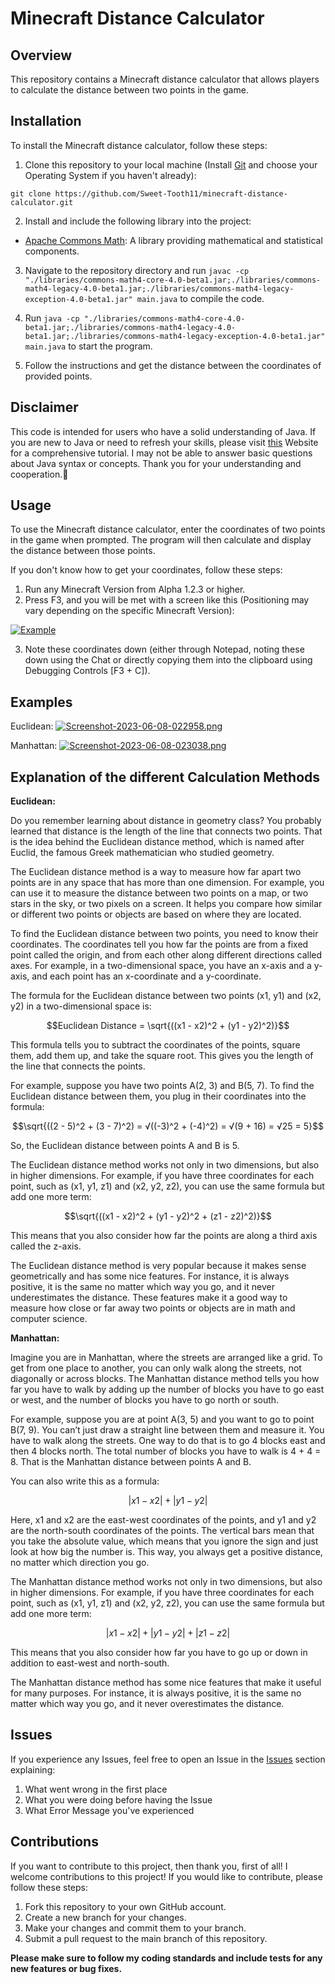 # Minecraft Distance Calculator

## Overview
This repository contains a Minecraft distance calculator that allows players to calculate the distance between two points in the game.

## Installation
To install the Minecraft distance calculator, follow these steps:
1. Clone this repository to your local machine (Install [Git](https://git-scm.com/downloads) and choose your Operating System if you haven't already):
```shell
git clone https://github.com/Sweet-Tooth11/minecraft-distance-calculator.git
```

2. Install and include the following library into the project:
- [Apache Commons Math](https://commons.apache.org/proper/commons-math/download_math.cgi): A library providing mathematical and statistical components.

3. Navigate to the repository directory and run `javac -cp "./libraries/commons-math4-core-4.0-beta1.jar;./libraries/commons-math4-legacy-4.0-beta1.jar;./libraries/commons-math4-legacy-exception-4.0-beta1.jar" main.java` to compile the code.

4. Run `java -cp "./libraries/commons-math4-core-4.0-beta1.jar;./libraries/commons-math4-legacy-4.0-beta1.jar;./libraries/commons-math4-legacy-exception-4.0-beta1.jar" main.java` to start the program.

5. Follow the instructions and get the distance between the coordinates of provided points.

## Disclaimer

This code is intended for users who have a solid understanding of Java. If you are new to Java or need to refresh your skills, please visit [this](https://www.w3schools.com/java/java_intro.asp) Website for a comprehensive tutorial. I may not be able to answer basic questions about Java syntax or concepts. Thank you for your understanding and cooperation.🙏

## Usage

To use the Minecraft distance calculator, enter the coordinates of two points in the game when prompted. The program will then calculate and display the distance between those points.

If you don't know how to get your coordinates, follow these steps:
1. Run any Minecraft Version from Alpha 1.2.3 or higher.
2. Press F3, and you will be met with a screen like this (Positioning may vary depending on the specific Minecraft Version):

[![Example](https://i.postimg.cc/gcf8zpxF/2023-06-03-04-27-22.png)](https://postimg.cc/w3Q72S50)

3. Note these coordinates down (either through Notepad, noting these down using the Chat or directly copying them into the clipboard using Debugging Controls [F3 + C]).

## Examples
Euclidean:
[![Screenshot-2023-06-08-022958.png](https://i.postimg.cc/157h46JB/Screenshot-2023-06-08-022958.png)](https://postimg.cc/rK4YPd6R)

Manhattan:
[![Screenshot-2023-06-08-023038.png](https://i.postimg.cc/RVZxMGQq/Screenshot-2023-06-08-023038.png)](https://postimg.cc/jCmFcH1r)

## Explanation of the different Calculation Methods

**Euclidean:**

Do you remember learning about distance in geometry class? You probably learned that distance is the length of the line that connects two points. That is the idea behind the Euclidean distance method, which is named after Euclid, the famous Greek mathematician who studied geometry.

The Euclidean distance method is a way to measure how far apart two points are in any space that has more than one dimension. For example, you can use it to measure the distance between two points on a map, or two stars in the sky, or two pixels on a screen. It helps you compare how similar or different two points or objects are based on where they are located.

To find the Euclidean distance between two points, you need to know their coordinates. The coordinates tell you how far the points are from a fixed point called the origin, and from each other along different directions called axes. For example, in a two-dimensional space, you have an x-axis and a y-axis, and each point has an x-coordinate and a y-coordinate.

The formula for the Euclidean distance between two points (x1, y1) and (x2, y2) in a two-dimensional space is:

$$Euclidean Distance = \sqrt{((x1 - x2)^2 + (y1 - y2)^2)}$$

This formula tells you to subtract the coordinates of the points, square them, add them up, and take the square root. This gives you the length of the line that connects the points.

For example, suppose you have two points A(2, 3) and B(5, 7). To find the Euclidean distance between them, you plug in their coordinates into the formula:

$$\sqrt{((2 - 5)^2 + (3 - 7)^2) = √((-3)^2 + (-4)^2) = √(9 + 16) = √25 = 5}$$

So, the Euclidean distance between points A and B is 5.

The Euclidean distance method works not only in two dimensions, but also in higher dimensions. For example, if you have three coordinates for each point, such as (x1, y1, z1) and (x2, y2, z2), you can use the same formula but add one more term:

$$\sqrt{((x1 - x2)^2 + (y1 - y2)^2 + (z1 - z2)^2)}$$

This means that you also consider how far the points are along a third axis called the z-axis.

The Euclidean distance method is very popular because it makes sense geometrically and has some nice features. For instance, it is always positive, it is the same no matter which way you go, and it never underestimates the distance. These features make it a good way to measure how close or far away two points or objects are in math and computer science.

**Manhattan:**

Imagine you are in Manhattan, where the streets are arranged like a grid. To get from one place to another, you can only walk along the streets, not diagonally or across blocks. The Manhattan distance method tells you how far you have to walk by adding up the number of blocks you have to go east or west, and the number of blocks you have to go north or south.

For example, suppose you are at point A(3, 5) and you want to go to point B(7, 9). You can’t just draw a straight line between them and measure it. You have to walk along the streets. One way to do that is to go 4 blocks east and then 4 blocks north. The total number of blocks you have to walk is 4 + 4 = 8. That is the Manhattan distance between points A and B.

You can also write this as a formula:

$$|x1 - x2| + |y1 - y2|$$

Here, x1 and x2 are the east-west coordinates of the points, and y1 and y2 are the north-south coordinates of the points. The vertical bars mean that you take the absolute value, which means that you ignore the sign and just look at how big the number is. This way, you always get a positive distance, no matter which direction you go.

The Manhattan distance method works not only in two dimensions, but also in higher dimensions. For example, if you have three coordinates for each point, such as (x1, y1, z1) and (x2, y2, z2), you can use the same formula but add one more term:

$$|x1 - x2| + |y1 - y2| + |z1 - z2|$$

This means that you also consider how far you have to go up or down in addition to east-west and north-south.

The Manhattan distance method has some nice features that make it useful for many purposes. For instance, it is always positive, it is the same no matter which way you go, and it never overestimates the distance.

## Issues

If you experience any Issues, feel free to open an Issue in the [Issues](https://github.com/Sweet-Tooth11/minecraft-distance-calculator/issues) section explaining:
1. What went wrong in the first place
2. What you were doing before having the Issue
3. What Error Message you've experienced

## Contributions

If you want to contribute to this project, then thank you, first of all! I welcome contributions to this project! If you would like to contribute, please follow these steps:

1. Fork this repository to your own GitHub account.
2. Create a new branch for your changes.
3. Make your changes and commit them to your branch.
4. Submit a pull request to the main branch of this repository.

**Please make sure to follow my coding standards and include tests for any new features or bug fixes.**

